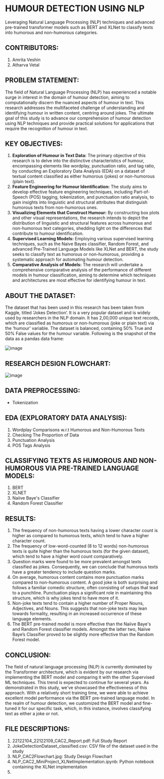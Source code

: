 # HUMOUR DETECTION USING NLP
Leveraging Natural Language Processing (NLP) techniques and advanced pre-trained transformer models such as BERT and XLNet to classify texts into humorous and non-humorous categories.

## CONTRIBUTORS:
1. Amrita Veshin
2. Atharva Vetal

## PROBLEM STATEMENT:
The field of Natural Language Processing (NLP) has experienced a notable surge in interest in the domain of humour detection, aiming to computationally discern the nuanced aspects of humour in text. This research addresses the multifaceted challenge of understanding and identifying humour in written content, centring around jokes. The ultimate goal of this study is to advance our comprehension of humour detection using NLP techniques and provide practical solutions for applications that require the recognition of humour in text.

## KEY OBJECTIVES:
1.	__Exploration of Humour in Text Data:__ The primary objective of this research is to delve into the distinctive characteristics of humour, encompassing elements like wordplay, punctuation ratio, and tag ratio, by conducting an Exploratory Data Analysis (EDA) on a dataset of textual content classified as either humorous (jokes) or non-humorous (plain text).
2.	__Feature Engineering for Humour Identification:__ The study aims to develop effective feature engineering techniques, including Part-of-Speech (POS) tagging, tokenization, and punctuation ratio analysis, to gain insights into linguistic and structural attributes that distinguish humorous texts from non-humorous ones.
3.	__Visualizing Elements that Construct Humour:__ By constructing box plots and other visual representations, the research intends to depict the distribution of linguistic and structural features across humorous and non-humorous text categories, shedding light on the differences that contribute to humour identification.
4.	__Supervised Learning Models:__ Employing various supervised learning techniques, such as the Naive Bayes classifier, Random Forest, and advanced Pre-Trained Language Models like XLNet and BERT, the study seeks to classify text as humorous or non-humorous, providing a systematic approach for automating humour detection.
5.	__Comparative Analysis of Models:__ The research will undertake a comprehensive comparative analysis of the performance of different models in humour classification, aiming to determine which techniques and architectures are most effective for identifying humour in text.

## ABOUT THE DATASET:
The dataset that has been used in this research has been taken from Kaggle, titled ‘Jokes Detection’. It is a very popular dataset and is widely used by researchers in the NLP domain. It has 2,00,000 unique text records, which are classified as humorous or non-humorous (joke or plain text) via the ‘humour’ variable. The dataset is balanced, containing 50% True and 50% False values for the humour variable. Following is the snapshot of the data as a pandas data frame:

![image](https://github.com/AmritaVeshin/HumourDetection_NLP/assets/118504567/198f5416-04a5-40c2-b4e2-1d7a52485f0c)

## RESEARCH DESIGN FLOWCHART:
![image](https://github.com/AmritaVeshin/HumourDetection_NLP/assets/118504567/3eaefd31-e8c4-405d-8350-8adc910925a7)

## DATA PREPROCESSING:
* Tokenization

## EDA (EXPLORATORY DATA ANALYSIS):
1. Wordplay Comparisons w.r.t Humorous and Non-Humorous Texts
2. Checking The Proportion of Data
3. Punctuation Analysis
4. POS Tags Analysis

## CLASSIFYING TEXTS AS HUMOROUS AND NON-HUMOROUS VIA PRE-TRAINED LANGUAGE MODELS:
1. BERT
2. XLNET
3. Naiive Baye's Classifier
4. Random Forest Classifier

## RESULTS:
1.	The frequency of non-humorous texts having a lower character count is higher as compared to humorous texts, which tend to have a higher character count.
2.	The frequency of low-word-counted (8 to 12 words) non-humorous texts is quite higher than the humorous texts (for the given dataset), which tend to have a higher word count comparatively.
3.	Question marks were found to be more prevalent amongst texts classified as jokes. Consequently, we can conclude that humorous texts have a greater tendency to include question marks.
4.	On average, humorous content contains more punctuation marks compared to non-humorous content. A good joke is both surprising and follows a familiar comedic structure, often consisting of setups that lead to a punchline. Punctuation plays a significant role in maintaining this structure, which is why jokes tend to have more of it.
5.	Non-joke texts tend to contain a higher number of Proper Nouns, Adjectives, and Nouns. This suggests that non-joke texts may lean towards formality, resulting in an increased occurrence of these language elements.
6.	The BERT pre-trained model is more effective than the Naiive Baye's and Random Forest classifier models. Amongst the latter two, Naiive Baye’s Classifier proved to be slightly more effective than the Random Forest model. 

## CONCLUSION:
The field of natural language processing (NLP) is currently dominated by the Transformer architecture, which is evident by our research via implementing the BERT model and comparing it with the other Supervised ML techniques. This trend is expected to continue for several years. As demonstrated in this study, we've showcased the effectiveness of this approach. With a relatively short training time, we were able to achieve excellent model performance via the BERT pre-trained language model. In the realm of humour detection, we customized the BERT model and fine-tuned it for our specific task, which, in this instance, involves classifying text as either a joke or not.

## FILE DESCRIPTIONS:
1. 22122104_22122109_CAC2_Report.pdf: Full Study Report
2. JokeDetectionDataset_classified.csv: CSV file of the dataset used in the study
3. NLP_CAC2Flowchart.jpg: Study Design Flowchart  
4. NLP_CAC2_MiniProject_XLNetImplementation.ipynb: Python notebook containing the XLNet implementation
5.   
